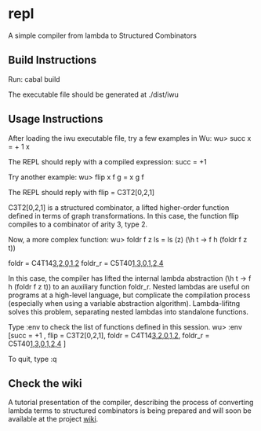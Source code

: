 # repl
A simple compiler from lambda to Structured Combinators


## Build Instructions
Run: 
   cabal build
   
The executable file should be generated at ./dist/iwu

## Usage Instructions

After loading the iwu executable file, try a few examples in Wu:
   wu> succ x = + 1 x
   
The REPL should reply with a compiled expression:
   succ = +1
   
Try another example:
   wu> flip x f g = x g f
   
The REPL should reply with
   flip = C3T2[0,2,1]
   
C3T2[0,2,1] is a structured combinator, a lifted higher-order function defined in terms of graph transformations. In this case, the function flip compiles to a combinator of arity 3, type 2.

Now, a more complex function:
   wu> foldr f z ls = ls (z) (\h t -> f h (foldr f z t))
   
   foldr = C4T14[3,2,0,1,2](foldr_r)
   foldr_r = C5T40[1,3,0,1,2,4](foldr)
   
In this case, the compiler has lifted the internal lambda abstraction (\h t -> f h (foldr f z t)) to an auxiliary function foldr_r. Nested lambdas are useful on programs at a high-level language, but complicate the compilation process (especially when using a variable abstraction algorithm). Lambda-lifitng solves this problem, separating nested lambdas into standalone functions. 

Type :env to check the list of functions defined in this session.
    wu> :env
    [succ = +1 , flip = C3T2[0,2,1], foldr = C4T14[3,2,0,1,2](foldr_r), foldr_r = C5T40[1,3,0,1,2,4](foldr) ]  


To quit, type :q


## Check the wiki

A tutorial presentation of the compiler, describing the process of converting lambda terms to structured combinators is being prepared and will soon be available at the project [wiki](http://wiki.fun-arch.org).




   

